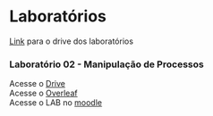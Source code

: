 # Laboratórios
[Link](https://drive.google.com/drive/u/1/folders/1lv7eQPsZ1vnl9SGjPLstiC2o9Z05JG9w) para o drive dos laboratórios


### Laboratório 02 - Manipulação de Processos
Acesse o [Drive](https://drive.google.com/drive/u/1/folders/1lv7eQPsZ1vnl9SGjPLstiC2o9Z05JG9w)  
Acesse o [Overleaf](https://www.overleaf.com/project/640cd4d8b51b30ca7439d03d)  
Acesse o LAB no [moodle](https://moodle.utfpr.edu.br/mod/assign/view.php?id=117468)   
